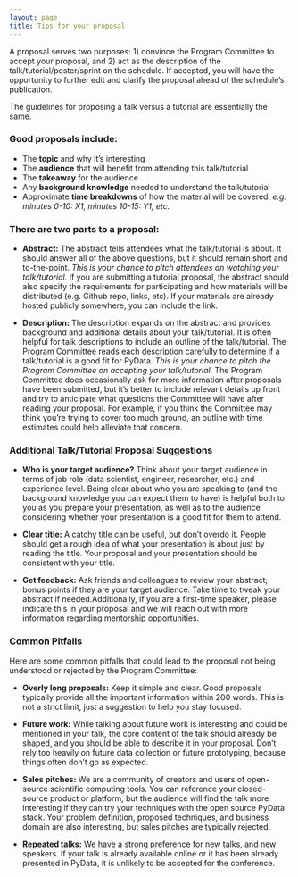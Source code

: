 ```yaml
---
layout: page
title: Tips for your proposal
---
```



A proposal serves two purposes: 1) convince the Program Committee to accept your proposal, and 2) act as the description of the talk/tutorial/poster/sprint on the schedule. If accepted, you will have the opportunity to further edit and clarify the proposal ahead of the schedule’s publication.

The guidelines for proposing a talk versus a tutorial are essentially the same.

### Good proposals include:

*   The **topic** and why it’s interesting
*   The **audience** that will benefit from attending this talk/tutorial
*   The **takeaway** for the audience
*   Any **background knowledge** needed to understand the talk/tutorial
*   Approximate **time breakdowns** of how the material will be covered, _e.g. minutes 0-10: X1, minutes 10-15: Y1, etc._

### There are two parts to a proposal:

*   **Abstract:** The abstract tells attendees what the talk/tutorial is about. It should answer all of the above questions, but it should remain short and to-the-point. _This is your chance to pitch attendees on watching your talk/tutorial._ If you are submitting a tutorial proposal, the abstract should also specify the requirements for participating and how materials will be distributed (e.g. Github repo, links, etc). If your materials are already hosted publicly somewhere, you can include the link.

*   **Description:** The description expands on the abstract and provides background and additional details about your talk/tutorial. It is often helpful for talk descriptions to include an outline of the talk/tutorial. The Program Committee reads each description carefully to determine if a talk/tutorial is a good fit for PyData. _This is your chance to pitch the Program Committee on accepting your talk/tutorial._ The Program Committee does occasionally ask for more information after proposals have been submitted, but it’s better to include relevant details up front and try to anticipate what questions the Committee will have after reading your proposal. For example, if you think the Committee may think you’re trying to cover too much ground, an outline with time estimates could help alleviate that concern.

### Additional Talk/Tutorial Proposal Suggestions

*   **Who is your target audience?** Think about your target audience in terms of job role (data scientist, engineer, researcher, etc.) and experience level. Being clear about who you are speaking to (and the background knowledge you can expect them to have) is helpful both to you as you prepare your presentation, as well as to the audience considering whether your presentation is a good fit for them to attend.

*   **Clear title:** A catchy title can be useful, but don’t overdo it. People should get a rough idea of what your presentation is about just by reading the title. Your proposal and your presentation should be consistent with your title.

*   **Get feedback:** Ask friends and colleagues to review your abstract; bonus points if they are your target audience. Take time to tweak your abstract if needed.Additionally, if you are a first-time speaker, please indicate this in your proposal and we will reach out with more information regarding mentorship opportunities.

### Common Pitfalls

Here are some common pitfalls that could lead to the proposal not being understood or rejected by the Program Committee:

*   **Overly long proposals:** Keep it simple and clear. Good proposals typically provide all the important information within 200 words. This is not a strict limit, just a suggestion to help you stay focused.

*   **Future work:** While talking about future work is interesting and could be mentioned in your talk, the core content of the talk should already be shaped, and you should be able to describe it in your proposal. Don’t rely too heavily on future data collection or future prototyping, because things often don’t go as expected.

*   **Sales pitches:** We are a community of creators and users of open-source scientific computing tools. You can reference your closed-source product or platform, but the audience will find the talk more interesting if they can try your techniques with the open source PyData stack. Your problem definition, proposed techniques, and business domain are also interesting, but sales pitches are typically rejected.

*   **Repeated talks:** We have a strong preference for new talks, and new speakers. If your talk is already available online or it has been already presented in PyData, it is unlikely to be accepted for the conference.
